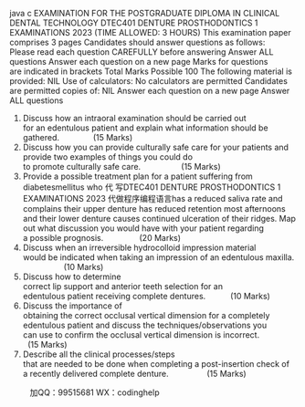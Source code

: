 java c
EXAMINATION FOR THE POSTGRADUATE DIPLOMA IN CLINICAL DENTAL TECHNOLOGY 
DTEC401 
DENTURE PROSTHODONTICS 1 
EXAMINATIONS 2023 
(TIME ALLOWED: 3 HOURS) 
This examination paper comprises 3 pages 
Candidates should answer questions as follows: 
Please read each question CAREFULLY before answering
Answer ALL questions
Answer each question on a new page
Marks for questions are indicated in brackets
Total Marks Possible 100
The following material is provided: 
NIL
Use of calculators: 
No calculators are permitted
Candidates are permitted copies of: 
NIL
Answer each question on a new page 
Answer ALL questions 
1. Discuss how an intraoral examination should be carried out for an edentulous patient and explain what information should be gathered.               (15 Marks) 
2. Discuss how you can provide culturally safe care for your patients and provide two examples of things you could do to promote culturally safe care.                  (15 Marks) 
3. Provide a possible treatment plan for a patient suffering from diabetesmellitus who 代 写DTEC401 DENTURE PROSTHODONTICS 1 EXAMINATIONS 2023
代做程序编程语言has a reduced saliva rate and complains their upper denture has reduced retention most afternoons and their lower denture causes continued ulceration of their ridges. Map out what discussion you would have with your patient regarding a possible prognosis.                (20 Marks) 
4. Discuss when an irreversible hydrocolloid impression material would be indicated when taking an impression of an edentulous maxilla.                    (10 Marks) 
5. Discuss how to determine correct lip support and anterior teeth selection for an edentulous patient receiving complete dentures.           (10 Marks) 
6. Discuss the importance of obtaining the correct occlusal vertical dimension for a completely edentulous patient and discuss the techniques/observations you can use to confirm the occlusal vertical dimension is incorrect.              (15 Marks) 
7. Describe all the clinical processes/steps that are needed to be done when completing a post-insertion check of a recently delivered complete denture.                 (15 Marks) 






         
加QQ：99515681  WX：codinghelp

